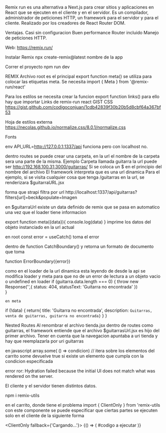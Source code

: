 Remix run
es una alternativa a Next.js para crear sitios y aplicaciones en React que se ejecuten en el cliente y en el servidor.
Es un compilador, administrador de peticiones HTTP, un framework para el servidor y para el cliente.
Realizado por los creadores de React Router DOM.

Ventajas.
Casi sin configuracion
Buen performance
Router incluido
Manejo de peticiones HTTP.

Web: https://remix.run/

Instalar Remix
npx create-remix@latest
nombre de la app

Correr el proyecto
npm run dev


REMIX
Archivo root es el principal
export function meta() se utiliza para colocar las etiquetas meta.
Se necesita import { Meta } from '@remix-run/react'



Para los estilos se necesita crear la funcion
export function links() para ello hay que importar Links de remix-run react
GIST CSS
https://gist.github.com/codigoconjuan/1cdb42839f30b20b5d8cbf64a367bf53

Hoja de estilos externa
https://necolas.github.io/normalize.css/8.0.1/normalize.css

Fonts
<link rel="preconnect" href="https://fonts.googleapis.com">
<link rel="preconnect" href="https://fonts.gstatic.com" crossorigin>
<link href="https://fonts.googleapis.com/css2?family=Lato:wght@400;700;900&family=Outfit:wght@400;700;900&display=swap" rel="stylesheet">


env 
API_URL=http://127.0.0.1:1337/api
funciona pero con localhost no.

dentro routes se puede crear una carpeta,
en la url el nombre de la carpeta sera una parte de la misma.
Ejemplo
Carpeta llamada guitarra
la url puede ser http://192.168.100.31:3000/guitarras/
Si se coloca un $ en el principio del nombre del archivo
El framework interpreta que es una url dinamica
Para el ejemplo, si se visita cualquier cosa que tenga 
/guitarras en la url, se renderizara $guitarraURL.jsx

forma que strapi filtra por url
http://localhost:1337/api/guitarras?filters[url]=beck&populate=Imagen

en $guitarraUrl existe un data definido de remix
que se pasa en automatico una vez que el loader tiene
informacion

export function meta({data}){
    console.log(data)
}
imprime los datos del objeto instanciado en la 
url actual


en root
 const error = useCatch()
 toma el error

dentro de  function CatchBoundary() y retorna un formato de documento que toma 

function ErrorBoundary({error})


como en el loader de la url dinamica
esta leyendo de desde la api se modifica loader y meta para que no de un error de lectura a un objeto vacio o undefined
en loader
  if (guitarra.data.length === 0) {
        throw new Response('',{
            status: 404,
            statusText: 'Guitarra no encontrada'
        })        
    }

    en meta
 if (!data) {
        return{
            title: 'Guitarra no encontrada',
            description: `Guitarras, venta de guitarras, guitarra no encontrada}`
        }
    }

Nested Routes
Al renombrar el archivo tienda.jsx dentro de routes
como guitarras, el framework entiende que el archivo $guitarrasUrl.jsx es hijo del primer archivo.
Tener en cuenta que la navegacion apuntaba a uri tienda
y hay que reemplazarla por uri guitarras



en javascript
array.some( () => condicion) // itera sobre los elementos del carrito
some devuelve true si existe un elemento que cumpla con la condicion especificada


error
ror: Hydration failed because the initial UI does not match what was rendered on the server.
 
 El cliente y el servidor tienen distintos datos.

 npm i remix-utils

 en el carrito, donde tiene el problema
 import { ClientOnly } from 'remix-utils
 con este componente se puede especificar que ciertas partes se ejecuten
 solo en el cliente de la siguiente forma

<ClientOnly fallback={'Cargando...'}>
    {() => (
        #codigo a ejecutar
    )}
</ClientOnly>